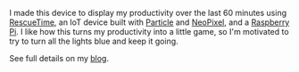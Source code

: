 I made this device to display my productivity over the last 60 minutes using [RescueTime](https://www.rescuetime.com), an IoT device built with [Particle](https://particle.io) and [NeoPixel](https://www.adafruit.com/category/168), and a [Raspberry Pi](https://raspberrypi.org). I like how this turns my productivity into a little game, so I'm motivated to try to turn all the lights blue and keep it going.

See full details on my [blog](https://alexswan.dev/posts/rescuetime-particle-report).